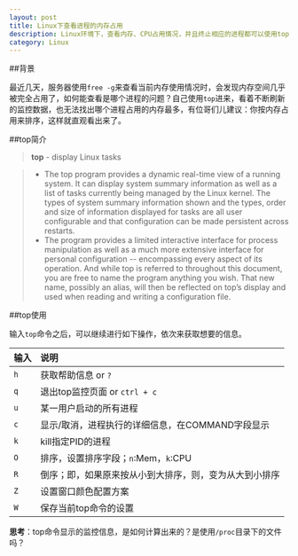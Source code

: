 ```yaml
---
layout: post
title: Linux下查看进程的内存占用
description: Linux环境下，查看内存、CPU占用情况，并且终止相应的进程都可以使用top命令
category: Linux
---
```


##背景

最近几天，服务器使用`free -g`来查看当前内存使用情况时，会发现内存空间几乎被完全占用了，如何能查看是哪个进程的问题？自己使用`top`进来，看着不断刷新的监控数据，也无法找出哪个进程占用的内存最多，有位哥们儿建议：你按内存占用来排序，这样就直观看出来了。

##top简介

> **top** - display Linux tasks

> * The  top  program  provides a dynamic real-time view of a running system.  It can display system summary information as
well as a list of tasks currently being managed by the Linux kernel.  The types of system summary information shown and
the  types,  order  and size of information displayed for tasks are all user configurable and that configuration can be
made persistent across restarts.
> * The program provides a limited interactive interface for process manipulation as well as a much more  extensive  interface for personal configuration  --  encompassing every aspect of its operation.  And while top is referred to throughout this document, you are free to name the program anything you wish.  That new name, possibly an alias, will then  be reflected on top’s display and used when reading and writing a configuration file.


##top使用

输入`top`命令之后，可以继续进行如下操作，依次来获取想要的信息。

|输入|说明|
|:--|:--|
|`h`| 获取帮助信息  or `?` |
|`q`| 退出top监控页面 or `ctrl + c` |
|`u`| 某一用户启动的所有进程|
|`c`|显示/取消，进程执行的详细信息，在COMMAND字段显示|
|`k`|kill指定PID的进程|
|`O`|排序，设置排序字段；`n`:Mem，`k`:CPU|
|`R`|倒序；即，如果原来按从小到大排序，则，变为从大到小排序|
|`Z`|设置窗口颜色配置方案|
|`W`|保存当前top命令的设置|

**思考**：top命令显示的监控信息，是如何计算出来的？是使用`/proc`目录下的文件吗？

[NingG]:    http://ningg.github.com  "NingG"
